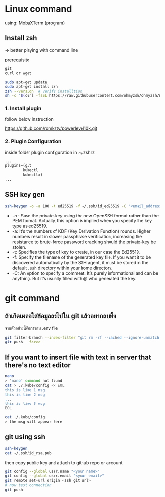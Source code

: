 # Linux command

using: MobaXTerm (program)

## Install zsh 

-> better playing with command line

prerequisite

```txt
git
curl or wget
```

```bash
sudo apt-get update
sudo apt-get install zsh
zsh --version  # verify installtion
sh -c "$(curl -fsSL https://raw.githubusercontent.com/ohmyzsh/ohmyzsh/master/tools/install.sh)"
```

### 1. Install plugin

follow below instruction

https://github.com/romkatv/powerlevel10k.git

### 2. Plugin Configuration

inside folder plugin configuration in ~/.zshrz

```txt
...
plugins=(git
        kubectl
        kubectlx)
...
```

## SSH key gen

```bash
ssh-keygen -o -a 100 -t ed25519 -f ~/.ssh/id_ed25519 -C "<email_address>"
```

- -o : Save the private-key using the new OpenSSH format rather than the PEM format. Actually, this option is implied when you specify the key type as ed25519.
- -a: It’s the numbers of KDF (Key Derivation Function) rounds. Higher numbers result in slower passphrase verification, increasing the resistance to brute-force password cracking should the private-key be stolen.
- -t: Specifies the type of key to create, in our case the Ed25519.
- -f: Specify the filename of the generated key file. If you want it to be discovered automatically by the SSH agent, it must be stored in the default `.ssh` directory within your home directory.
- -C: An option to specify a comment. It’s purely informational and can be anything. But it’s usually filled with <login>@<hostname> who generated the key.

# git command 

## ถ้าเกิดเผลอใส่ข้อมูลลงไปใน git แล้วอยากลบทิ้ง

จากตัวอย่างนี้คือการลบ .env file

```bash
git filter-branch --index-filter "git rm -rf --cached --ignore-unmatch .env" HEAD
git push --force
```

## If you want to insert file with text in server that there's no text editor

```bash
nano
> 'nano' command not found
cat > ./.kube/config << EOL
this is line 1 msg
this is line 2 msg
...
this is line 3 msg
EOL

cat ./.kube/config
> the msg will appear here 
```

## git using ssh

```bash
ssh-keygen
cat ~/.ssh/id_rsa.pub
```

then copy public key and attach to github repo or account

```bash
git config --global user.name "<your name>"
git config --global user.email "<your email>"
git remote set-url origin <ssh git url>
# now test connection
git push
```
